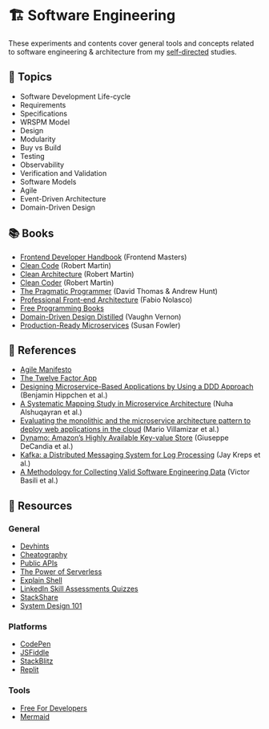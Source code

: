 # 🏗️ Software Engineering

These experiments and contents cover general tools and concepts related to software engineering & architecture from my [self-directed](https://github.com/DanielBrito/self-learning) studies.

## :bookmark_tabs: Topics

- Software Development Life-cycle
- Requirements
- Specifications
- WRSPM Model
- Design
- Modularity
- Buy vs Build
- Testing
- Observability
- Verification and Validation
- Software Models
- Agile
- Event-Driven Architecture
- Domain-Driven Design

## 📚 Books

- [Frontend Developer Handbook](https://frontendmasters.com/books/front-end-handbook/2019/) (Frontend Masters)
- [Clean Code](https://www.amazon.com/Clean-Code-Handbook-Software-Craftsmanship/dp/0132350882) (Robert Martin)
- [Clean Architecture](https://www.amazon.com.br/Clean-Architecture-Craftsmans-Software-Structure/dp/0134494164) (Robert Martin)
- [Clean Coder](https://www.amazon.com.br/Clean-Coder-Conduct-Professional-Programmers/dp/0137081073) (Robert Martin)
- [The Pragmatic Programmer](https://www.amazon.com.br/Pragmatic-Programmer-journey-mastery-Anniversary/dp/0135957052) (David Thomas & Andrew Hunt)
- [Professional Front-end Architecture](https://www.amazon.com.br/Professional-Front-end-Architecture-Front-End-Development/dp/1726146456) (Fabio Nolasco)
- [Free Programming Books](https://github.com/EbookFoundation/free-programming-books)
- [Domain-Driven Design Distilled](https://www.amazon.com.br/Domain-Driven-Design-Distilled-Vaughn-Vernon/dp/0134434420/) (Vaughn Vernon)
- [Production-Ready Microservices](https://www.amazon.com.br/Production-Ready-Microservices-Susan-Fowler/dp/1491965975) (Susan Fowler)

## 📃 References

- [Agile Manifesto](https://agilemanifesto.org/)
- [The Twelve Factor App](https://12factor.net/)
- [Designing Microservice-Based Applications by Using a DDD Approach](https://cm.tm.kit.edu/download/domain_driven_microservice-architecture.pdf) (Benjamin Hippchen et al.)
- [A Systematic Mapping Study in Microservice Architecture](Articles/a_systematic_mapping_study_in_microservice_architecture-alshuqayran_et_al.pdf) (Nuha Alshuqayran et al.)
- [Evaluating the monolithic and the microservice architecture pattern to deploy web applications in the cloud](Articles/evaluating_the_monolithic_and_the_microservice_architecture_pattern_to_deploy_web_applications_in_the_cloud-villamizar_et_al.pdf) (Mario Villamizar et al.)
- [Dynamo: Amazon’s Highly Available Key-value Store](https://www.allthingsdistributed.com/files/amazon-dynamo-sosp2007.pdf) (Giuseppe DeCandia et al.)
- [Kafka: a Distributed Messaging System for Log Processing](https://www.microsoft.com/en-us/research/wp-content/uploads/2017/09/Kafka.pdf) (Jay Kreps et al.)
- [A Methodology for Collecting Valid Software Engineering Data](https://www.cs.umd.edu/~basili/publications/journals/J23.pdf) (Victor Basili et al.)

## 🧰 Resources

### General

- [Devhints](https://devhints.io/)
- [Cheatography](https://cheatography.com/programming/)
- [Public APIs](https://github.com/public-apis/public-apis)
- [The Power of Serverless](https://serverless.css-tricks.com/)
- [Explain Shell](https://explainshell.com/)
- [LinkedIn Skill Assessments Quizzes](https://ebazhanov.github.io/linkedin-skill-assessments-quizzes/)
- [StackShare](https://stackshare.io/stacks)
- [System Design 101](https://github.com/ByteByteGoHq/system-design-101)

### Platforms

- [CodePen](https://codepen.io/)
- [JSFiddle](https://jsfiddle.net/)
- [StackBlitz](https://stackblitz.com/)
- [Replit](https://replit.com/)

### Tools

- [Free For Developers](https://free-for.dev/#/)
- [Mermaid](https://mermaid.js.org/)
